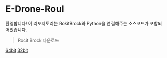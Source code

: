 # E-Drone-Roul
 
환영합니다! 이 리포지토리는 RokitBrock와 Python을 연결해주는 소스코드가 포함되어있습니다.

>Rocit Brock 다운로드

[64bit](http://robolink.ipdisk.co.kr/publist/HDD1/download/file/RBCoDrone_win64_1.2.3.zip)
[32bit](http://robolink.ipdisk.co.kr/publist/HDD1/download/file/RBCoDrone_win32_1.2.3.zip)
